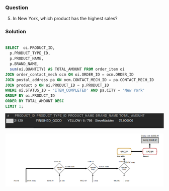 ### Question
5. In New York, which product has the highest sales?


### Solution

```sql

SELECT  oi.PRODUCT_ID, 
  p.PRODUCT_TYPE_ID, 
  p.PRODUCT_NAME, 
  p.BRAND_NAME, 
  sum(oi.QUANTITY) AS TOTAL_AMOUNT FROM order_item oi
JOIN order_contact_mech ocm ON oi.ORDER_ID = ocm.ORDER_ID
JOIN postal_address pa ON ocm.CONTACT_MECH_ID = pa.CONTACT_MECH_ID
JOIN product p ON oi.PRODUCT_ID = p.PRODUCT_ID
WHERE oi.STATUS_ID = 'ITEM_COMPLETED' AND pa.CITY = 'New York'
GROUP BY oi.PRODUCT_ID
ORDER BY TOTAL_AMOUNT DESC
LIMIT 1;

```
![Alt text](image.png)

![Alt text](image-1.png)